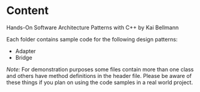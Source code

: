 # Content

Hands-On Software Architecture Patterns with C++ by Kai Bellmann

Each folder contains sample code for the following design patterns:
- Adapter
- Bridge



*Note:*
For demonstration purposes some files contain more than one class and others have method definitions in the header file. Please be aware of these things if you plan on using the code samples in a real world project. 
